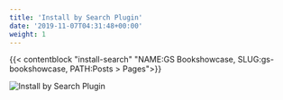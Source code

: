 ```yaml
---
title: 'Install by Search Plugin'
date: '2019-11-07T04:31:48+00:00'
weight: 1
---
```


{{< contentblock "install-search" "NAME:GS Bookshowcase, SLUG:gs-bookshowcase, PATH:Posts &gt; Pages">}}

![Install by Search Plugin](../images/Install_by_search_GS_Books_Showcase.png)